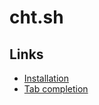# cht.sh

## Links
- [Installation](https://github.com/chubin/cheat.sh#installation)
- [Tab completion](https://github.com/chubin/cheat.sh#tab-completion)